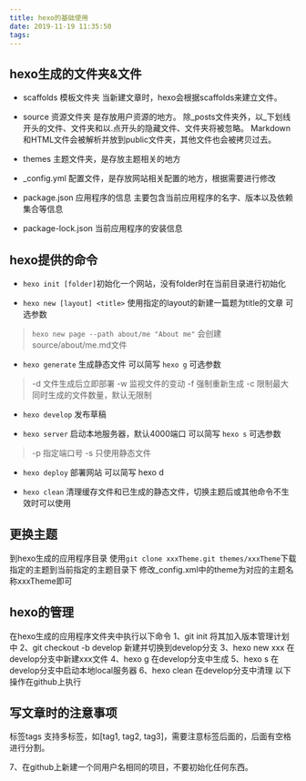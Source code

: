 ```yaml
---
title: hexo的基础使用
date: 2019-11-19 11:35:50
tags:
---
```


## hexo生成的文件夹&文件

* scaffolds 模板文件夹
当新建文章时，hexo会根据scaffolds来建立文件。


*  source 资源文件夹 是存放用户资源的地方。
除_posts文件夹外，以_下划线开头的文件、文件夹和以.点开头的隐藏文件、文件夹将被忽略。
Markdown和HTML文件会被解析并放到public文件夹，其他文件也会被拷贝过去。

* themes 主题文件夹，是存放主题相关的地方

* _config.yml 配置文件，是存放网站相关配置的地方，根据需要进行修改

* package.json 应用程序的信息
主要包含当前应用程序的名字、版本以及依赖集合等信息

* package-lock.json 当前应用程序的安装信息

<!--more-->

## hexo提供的命令
* `hexo init [folder]`初始化一个网站，没有folder时在当前目录进行初始化

* `hexo new [layout] <title>` 使用指定的layout的新建一篇题为title的文章
可选参数
> `hexo new page --path about/me "About me"` 会创建source/about/me.md文件

* `hexo generate` 生成静态文件 可以简写 `hexo g`
可选参数
> -d 文件生成后立即部署
> -w 监视文件的变动
> -f 强制重新生成
> -c 限制最大同时生成的文件数量，默认无限制

* `hexo develop` 发布草稿

* `hexo server` 启动本地服务器，默认4000端口 可以简写 `hexo s`
可选参数
> -p 指定端口号
> -s 只使用静态文件

* `hexo deploy` 部署网站 可以简写 hexo d

* `hexo clean` 清理缓存文件和已生成的静态文件，切换主题后或其他命令不生效时可以使用

## 更换主题
到hexo生成的应用程序目录
使用`git clone xxxTheme.git themes/xxxTheme`下载指定的主题到当前指定的主题目录下
修改_config.xml中的theme为对应的主题名称xxxTheme即可

## hexo的管理
在hexo生成的应用程序文件夹中执行以下命令
1、git init 将其加入版本管理计划中
2、git checkout -b develop 新建并切换到develop分支
3、hexo new xxx 在develop分支中新建xxx文件
4、hexo g 在develop分支中生成
5、hexo s 在develop分支中启动本地local服务器
6、hexo clean 在develop分支中清理
以下操作在github上执行

## 写文章时的注意事项
标签tags 支持多标签，如[tag1, tag2, tag3]，需要注意标签后面的，后面有空格进行分割。

7、在github上新建一个同用户名相同的项目，不要初始化任何东西。
